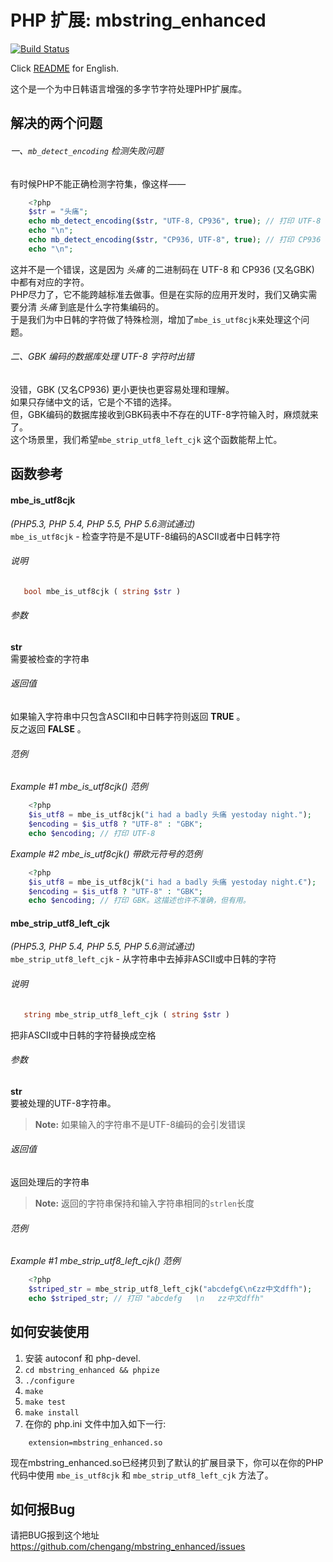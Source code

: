 PHP 扩展: mbstring_enhanced
===========================

[![Build Status](https://travis-ci.org/chengang/mbstring_enhanced.svg?branch=master)](https://travis-ci.org/chengang/mbstring_enhanced)

Click [README](https://github.com/chengang/mbstring_enhanced/blob/master/README.md) for English.

这个是一个为中日韩语言增强的多字节字符处理PHP扩展库。

解决的两个问题
--------------
###### 一、`mb_detect_encoding` 检测失败问题    
有时候PHP不能正确检测字符集，像这样——

```php
    <?php
    $str = "头痛";
    echo mb_detect_encoding($str, "UTF-8, CP936", true); // 打印 UTF-8
    echo "\n";
    echo mb_detect_encoding($str, "CP936, UTF-8", true); // 打印 CP936
    echo "\n";
```

这并不是一个错误，这是因为 *头痛* 的二进制码在 UTF-8 和 CP936 (又名GBK) 中都有对应的字符。   
PHP尽力了，它不能跨越标准去做事。但是在实际的应用开发时，我们又确实需要分清 *头痛* 到底是什么字符集编码的。   
于是我们为中日韩的字符做了特殊检测，增加了`mbe_is_utf8cjk`来处理这个问题。   

###### 二、GBK 编码的数据库处理 UTF-8 字符时出错
没错，GBK (又名CP936) 更小更快也更容易处理和理解。   
如果只存储中文的话，它是个不错的选择。   
但，GBK编码的数据库接收到GBK码表中不存在的UTF-8字符输入时，麻烦就来了。   
这个场景里，我们希望`mbe_strip_utf8_left_cjk` 这个函数能帮上忙。   

函数参考
--------

#### mbe_is_utf8cjk   
*(PHP5.3, PHP 5.4, PHP 5.5, PHP 5.6测试通过)*   
`mbe_is_utf8cjk` - 检查字符是不是UTF-8编码的ASCII或者中日韩字符

###### 说明

```php
   bool mbe_is_utf8cjk ( string $str )
```

###### 参数
**str**   
需要被检查的字符串

###### 返回值
如果输入字符串中只包含ASCII和中日韩字符则返回 **TRUE** 。   
反之返回 **FALSE** 。

###### 范例
*Example #1 mbe_is_utf8cjk() 范例*   

```php
    <?php
    $is_utf8 = mbe_is_utf8cjk("i had a badly 头痛 yestoday night.");
    $encoding = $is_utf8 ? "UTF-8" : "GBK";
    echo $encoding; // 打印 UTF-8
```

*Example #2 mbe_is_utf8cjk() 带欧元符号的范例*   

```php
    <?php
    $is_utf8 = mbe_is_utf8cjk("i had a badly 头痛 yestoday night.€");
    $encoding = $is_utf8 ? "UTF-8" : "GBK";
    echo $encoding; // 打印 GBK。这描述也许不准确，但有用。 
```

#### mbe_strip_utf8_left_cjk   
*(PHP5.3, PHP 5.4, PHP 5.5, PHP 5.6测试通过)*   
`mbe_strip_utf8_left_cjk` - 从字符串中去掉非ASCII或中日韩的字符   

###### 说明   

```php
   string mbe_strip_utf8_left_cjk ( string $str )
```
把非ASCII或中日韩的字符替换成空格   

###### 参数
**str**   
要被处理的UTF-8字符串。   
>    **Note:**
>    如果输入的字符串不是UTF-8编码的会引发错误   


###### 返回值
返回处理后的字符串   
>    **Note:**
>    返回的字符串保持和输入字符串相同的`strlen`长度   

###### 范例
*Example #1 mbe_strip_utf8_left_cjk() 范例*   

```php
    <?php
    $striped_str = mbe_strip_utf8_left_cjk("abcdefg€\n€zz中文dffh");
    echo $striped_str; // 打印 "abcdefg   \n   zz中文dffh"
```

如何安装使用
------------
1. 安装 autoconf 和 php-devel.
2. `cd mbstring_enhanced && phpize`
3. `./configure`
4. `make`
5. `make test`
6. `make install`
7. 在你的 php.ini 文件中加入如下一行:
```
    extension=mbstring_enhanced.so
```

现在mbstring_enhanced.so已经拷贝到了默认的扩展目录下，你可以在你的PHP代码中使用 `mbe_is_utf8cjk` 和 `mbe_strip_utf8_left_cjk` 方法了。    

如何报Bug
---------
请把BUG报到这个地址
https://github.com/chengang/mbstring_enhanced/issues
